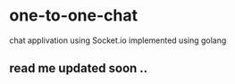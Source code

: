 # one-to-one-chat
chat applivation using Socket.io implemented using golang
<br> <h2>read me updated soon .. </h2>
